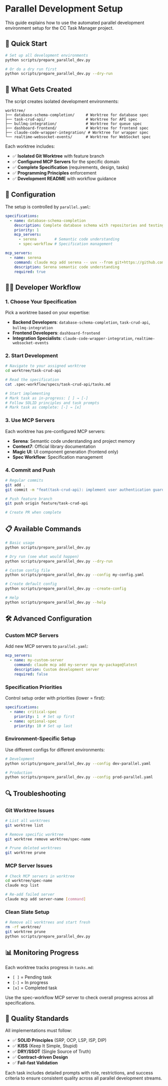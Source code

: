 # Parallel Development Setup

This guide explains how to use the automated parallel development environment setup for the CC Task Manager project.

## 🚀 Quick Start

```bash
# Set up all development environments
python scripts/prepare_parallel_dev.py

# Or do a dry run first
python scripts/prepare_parallel_dev.py --dry-run
```

## 📁 What Gets Created

The script creates isolated development environments:

```
worktree/
├── database-schema-completion/     # Worktree for database spec
├── task-crud-api/                  # Worktree for API spec
├── bullmq-integration/             # Worktree for queue spec
├── dashboard-frontend/             # Worktree for frontend spec
├── claude-code-wrapper-integration/ # Worktree for wrapper spec
└── realtime-websocket-events/      # Worktree for WebSocket spec
```

Each worktree includes:
- ✅ **Isolated Git Worktree** with feature branch
- ✅ **Configured MCP Servers** for the specific domain
- ✅ **Complete Specification** (requirements, design, tasks)
- ✅ **Programming Principles** enforcement
- ✅ **Development README** with workflow guidance

## 🔧 Configuration

The setup is controlled by `parallel.yaml`:

```yaml
specifications:
  - name: database-schema-completion
    description: Complete database schema with repositories and testing
    priority: 1
    mcp_servers:
      - serena        # Semantic code understanding
      - spec-workflow # Specification management

mcp_servers:
  - name: serena
    command: claude mcp add serena -- uvx --from git+https://github.com/oraios/serena serena start-mcp-server --context ide-assistant --project $(pwd)
    description: Serena semantic code understanding
    required: true
```

## 🏃‍♂️ Developer Workflow

### 1. Choose Your Specification

Pick a worktree based on your expertise:
- **Backend Developers**: `database-schema-completion`, `task-crud-api`, `bullmq-integration`
- **Frontend Developers**: `dashboard-frontend`
- **Integration Specialists**: `claude-code-wrapper-integration`, `realtime-websocket-events`

### 2. Start Development

```bash
# Navigate to your assigned worktree
cd worktree/task-crud-api

# Read the specification
cat .spec-workflow/specs/task-crud-api/tasks.md

# Start implementing
# Mark task as in-progress: [ ] → [-]
# Follow SOLID principles and task prompts
# Mark task as complete: [-] → [x]
```

### 3. Use MCP Servers

Each worktree has pre-configured MCP servers:
- **Serena**: Semantic code understanding and project memory
- **Context7**: Official library documentation
- **Magic UI**: UI component generation (frontend only)
- **Spec Workflow**: Specification management

### 4. Commit and Push

```bash
# Regular commits
git add .
git commit -m "feat(task-crud-api): implement user authentication guard"

# Push feature branch
git push origin feature/task-crud-api

# Create PR when complete
```

## 📋 Available Commands

```bash
# Basic usage
python scripts/prepare_parallel_dev.py

# Dry run (see what would happen)
python scripts/prepare_parallel_dev.py --dry-run

# Custom config file
python scripts/prepare_parallel_dev.py --config my-config.yaml

# Create default config
python scripts/prepare_parallel_dev.py --create-config

# Help
python scripts/prepare_parallel_dev.py --help
```

## 🛠️ Advanced Configuration

### Custom MCP Servers

Add new MCP servers to `parallel.yaml`:

```yaml
mcp_servers:
  - name: my-custom-server
    command: claude mcp add my-server npx my-package@latest
    description: Custom development server
    required: false
```

### Specification Priorities

Control setup order with priorities (lower = first):

```yaml
specifications:
  - name: critical-spec
    priority: 1  # Set up first
  - name: optional-spec
    priority: 10 # Set up last
```

### Environment-Specific Setup

Use different configs for different environments:

```bash
# Development
python scripts/prepare_parallel_dev.py --config dev-parallel.yaml

# Production
python scripts/prepare_parallel_dev.py --config prod-parallel.yaml
```

## 🔍 Troubleshooting

### Git Worktree Issues

```bash
# List all worktrees
git worktree list

# Remove specific worktree
git worktree remove worktree/spec-name

# Prune deleted worktrees
git worktree prune
```

### MCP Server Issues

```bash
# Check MCP servers in worktree
cd worktree/spec-name
claude mcp list

# Re-add failed server
claude mcp add server-name [command]
```

### Clean Slate Setup

```bash
# Remove all worktrees and start fresh
rm -rf worktree/
git worktree prune
python scripts/prepare_parallel_dev.py
```

## 📊 Monitoring Progress

Each worktree tracks progress in `tasks.md`:
- `[ ]` = Pending task
- `[-]` = In progress
- `[x]` = Completed task

Use the spec-workflow MCP server to check overall progress across all specifications.

## 🎯 Quality Standards

All implementations must follow:
- ✅ **SOLID Principles** (SRP, OCP, LSP, ISP, DIP)
- ✅ **KISS** (Keep It Simple, Stupid)
- ✅ **DRY/SSOT** (Single Source of Truth)
- ✅ **Contract-driven Design**
- ✅ **Fail-fast Validation**

Each task includes detailed prompts with role, restrictions, and success criteria to ensure consistent quality across all parallel development streams.